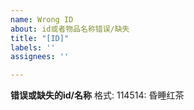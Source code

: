 ```yaml
---
name: Wrong ID
about: id或者物品名称错误/缺失
title: "[ID]"
labels: ''
assignees: ''

---
```


**错误或缺失的id/名称**
格式:
114514: 昏睡红茶
